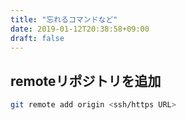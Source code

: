 ```yaml
---
title: "忘れるコマンドなど"
date: 2019-01-12T20:38:58+09:00
draft: false
---
```


## remoteリポジトリを追加

```bash
git remote add origin <ssh/https URL>
```